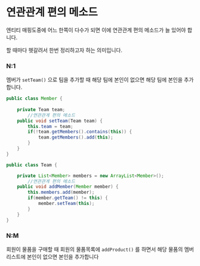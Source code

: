 # 연관관계 편의 메소드

엔티티 매핑도중에 어느 한쪽이 다수가 되면 이에 연관관계 편의 메소드가 늘 있어야 합니다.

할 때마다 헷갈려서 한번 정리하고자 하는 의미입니다.

### N:1

멤버가 `setTeam()` 으로 팀을 추가할 때 해당 팀에 본인이 없으면 해당 팀에 본인을 추가합니다.

```java
public class Member {
    
    private Team team;
		//연관관계 편의 메소드
    public void setTeam(Team team) {
        this.team = team;
        if(!team.getMembers().contains(this)) {
            team.getMembers().add(this);
        }
    }
}

public class Team {

    private List<Member> members = new ArrayList<Member>();
		//연관관계 편의 메소드
    public void addMember(Member member) {
        this.members.add(member);
        if(member.getTeam() != this) {
            member.setTeam(this);
        }
    }
}
```

### N:M

회원이 물품을 구매할 때 회원의 물품목록에 `addProduct()` 를 하면서 해당 물품의 멤버 리스트에 본인이 없으면 본인을 추가합니다